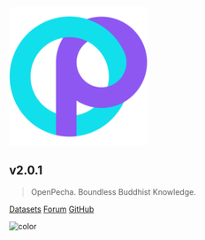 <img src="_media/logo.svg" alt="logo" width="250" height="250">

## v2.0.1

> OpenPecha. Boundless Buddhist Knowledge.

[Datasets](https://openpecha.org/)
[Forum](https://community.openpecha.org)
[GitHub](https://github.com/OpenPecha/)

![color](#fff)





